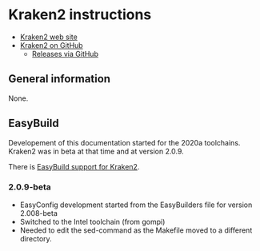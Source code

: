 # Kraken2 instructions

* [Kraken2 web site](http://www.ccb.jhu.edu/software/kraken2/)
* [Kraken2 on GitHub](https://github.com/DerrickWood/kraken2)
    * [Releases via GitHub](https://github.com/DerrickWood/kraken2/releases)

## General information

None.

## EasyBuild

Developement of this documentation started for the 2020a toolchains. Kraken2
was in beta at that time and at version 2.0.9.

There is [EasyBuild support for Kraken2](https://github.com/easybuilders/easybuild-easyconfigs/tree/develop/easybuild/easyconfigs/k/Kraken2).

### 2.0.9-beta

* EasyConfig development started from the EasyBuilders file for version 2.008-beta
* Switched to the Intel toolchain (from gompi)
* Needed to edit the sed-command as the Makefile moved to a different directory.
